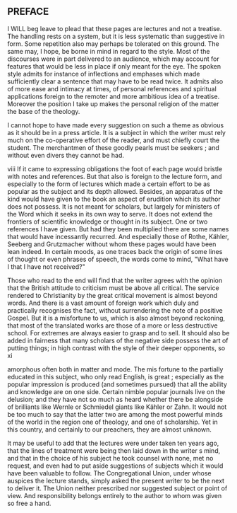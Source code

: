 ## PREFACE 



I WILL beg leave to plead that these pages are 
lectures and not a treatise. The handling rests on a 
system, but it is less systematic than suggestive in 
form. Some repetition also may perhaps be tolerated 
on this ground. The same may, I hope, be borne in 
mind in regard to the style. Most of the discourses were 
in part delivered to an audience, which may account 
for features that would be less in place if only meant for 
the eye. The spoken style admits for instance of 
inflections and emphases which made sufficiently clear a 
sentence that may have to be read twice. It admits also 
of more ease and intimacy at times, of personal references 
and spiritual applications foreign to the remoter and more 
ambitious idea of a treatise. Moreover the position I 
take up makes the personal religion of the matter the 
base of the theology. 

I cannot hope to have made every suggestion on 
such a theme as obvious as it should be in a press 
article. It is a subject in which the writer must rely 
much on the co-operative effort of the reader, and 
must chiefly court the student. The merchantmen of 
these goodly pearls must be seekers ; and without 
even divers they cannot be had. 

<span class="pagenum"><a id="Page_viii">viii</a></span>
If it came to expressing obligations the foot of each 
page would bristle with notes and references. But 
that also is foreign to the lecture form, and especially 
to the form of lectures which made a certain effort to 
be as popular as the subject and its depth allowed. 
Besides, an apparatus of the kind would have given to 
the book an aspect of erudition which its author does 
not possess. It is not meant for scholars, but largely 
for ministers of the Word which it seeks in its own way 
to serve. It does not extend the frontiers of scientific 
knowledge or thought in its subject. One or two 
references I have given. But had they been multiplied 
there are some names that would have incessantly 
recurred. And especially those of Rothe, Kähler, Seeberg 
and Grutzmacher without whom these pages would have 
been lean indeed. In certain moods, as one traces back 
the origin of some lines of thought or even phrases of 
speech, the words come to mind, "What have I that I 
have not received?" 

Those who read to the end will find that the writer 
agrees with the opinion that the British attitude to 
criticism must be above all critical. The service 
rendered to Christianity by the great critical movement 
is almost beyond words. And there is a vast amount 
of foreign work which duly and practically recognises 
the fact, without surrendering the note of a positive 
Gospel. But it is a misfortune to us, which is also 
almost beyond reckoning, that most of the translated 
works are those of a more or less destructive school. 
For extremes are always easier to grasp and to sell. It 
should also be added in fairness that many scholars of 
the negative side possess the art of putting things; in 
high contrast with the style of their deeper opponents, so
<span class="pagenum"><a id="Page_xi">xi</a></span> 

amorphous often both in matter and mode. The mis 
fortune to the partially educated in this subject, who only 
read English, is great ; especially as the popular impression 
is produced (and sometimes pursued) that all the ability 
and knowledge are on one side. Certain nimble popular 
journals live on the delusion; and they have not so much 
as heard whether there be alongside of brilliants like 
Wernle or Schmiedel giants like Kähler or Zahn. It 
would not be too much to say that the latter two are 
among the most powerful minds of the world in the 
region one of theology, and one of scholarship. Yet in 
this country, and certainly to our preachers, they are 
almost unknown. 

It may be useful to add that the lectures were under 
taken ten years ago, that the lines of treatment were 
being then laid down in the writer s mind, and that in 
the choice of his subject he took counsel with none, met 
no request, and even had to put aside suggestions of 
subjects which it would have been valuable to follow. 
The Congregational Union, under whose auspices the 
lecture stands, simply asked the present writer to be the 
next to deliver it. The Union neither prescribed nor 
suggested subject or point of view. And responsibility 
belongs entirely to the author to whom was given so free 
a hand. 
